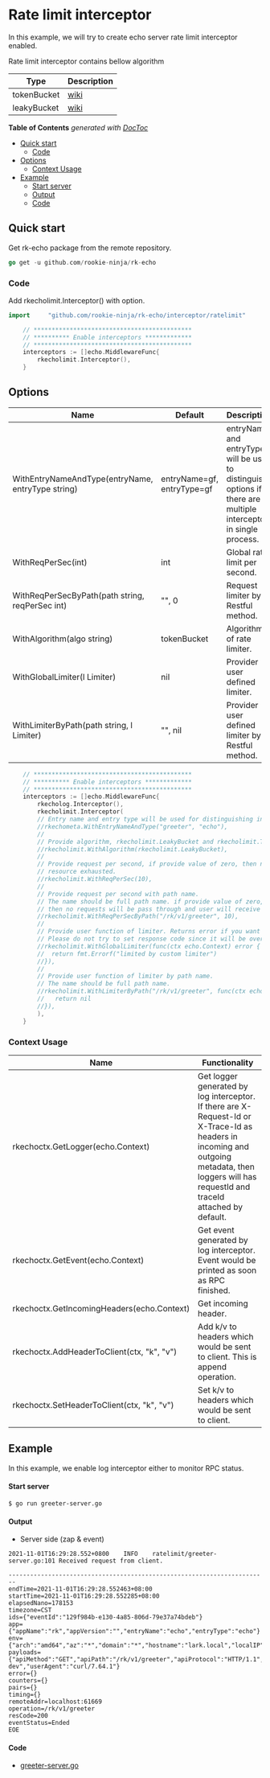 # Rate limit interceptor
In this example, we will try to create echo server rate limit interceptor enabled.

Rate limit interceptor contains bellow algorithm

| Type | Description |
| ---- | ---- |
| tokenBucket | [wiki](https://en.wikipedia.org/wiki/Token_bucket) |
| leakyBucket | [wiki](https://en.wikipedia.org/wiki/Leaky_bucket) |

<!-- START doctoc generated TOC please keep comment here to allow auto update -->
<!-- DON'T EDIT THIS SECTION, INSTEAD RE-RUN doctoc TO UPDATE -->
**Table of Contents**  *generated with [DocToc](https://github.com/thlorenz/doctoc)*

- [Quick start](#quick-start)
  - [Code](#code)
- [Options](#options)
  - [Context Usage](#context-usage)
- [Example](#example)
    - [Start server](#start-server)
    - [Output](#output)
    - [Code](#code-1)

<!-- END doctoc generated TOC please keep comment here to allow auto update -->

## Quick start
Get rk-echo package from the remote repository.

```go
go get -u github.com/rookie-ninja/rk-echo
```

### Code
Add rkecholimit.Interceptor() with option.

```go
import     "github.com/rookie-ninja/rk-echo/interceptor/ratelimit"
```
```go
    // ********************************************
    // ********** Enable interceptors *************
    // ********************************************
	interceptors := []echo.MiddlewareFunc{
        rkecholimit.Interceptor(),
    }
```

## Options
| Name | Default | Description |
| ---- | ---- | ---- |
| WithEntryNameAndType(entryName, entryType string) | entryName=gf, entryType=gf | entryName and entryType will be used to distinguish options if there are multiple interceptors in single process. |
| WithReqPerSec(int) | int | Global rate limit per second. |
| WithReqPerSecByPath(path string, reqPerSec int) | "", 0 | Request limiter by Restful method. |
| WithAlgorithm(algo string) | tokenBucket | Algorithm of rate limiter. |
| WithGlobalLimiter(l Limiter) | nil | Provider user defined limiter. |
| WithLimiterByPath(path string, l Limiter) | "", nil | Provider user defined limiter by Restful method. |

```go
	// ********************************************
	// ********** Enable interceptors *************
	// ********************************************
	interceptors := []echo.MiddlewareFunc{
		rkecholog.Interceptor(),
		rkecholimit.Interceptor(
		// Entry name and entry type will be used for distinguishing interceptors. Recommended.
		//rkechometa.WithEntryNameAndType("greeter", "echo"),
		//
		// Provide algorithm, rkecholimit.LeakyBucket and rkecholimit.TokenBucket was available, default is TokenBucket.
		//rkecholimit.WithAlgorithm(rkecholimit.LeakyBucket),
		//
		// Provide request per second, if provide value of zero, then no requests will be pass through and user will receive an error with
		// resource exhausted.
		//rkecholimit.WithReqPerSec(10),
		//
		// Provide request per second with path name.
		// The name should be full path name. if provide value of zero,
		// then no requests will be pass through and user will receive an error with resource exhausted.
		//rkecholimit.WithReqPerSecByPath("/rk/v1/greeter", 10),
		//
		// Provide user function of limiter. Returns error if you want to limit the request.
		// Please do not try to set response code since it will be overridden by middleware.
		//rkecholimit.WithGlobalLimiter(func(ctx echo.Context) error {
		//	return fmt.Errorf("limited by custom limiter")
		//}),
		//
		// Provide user function of limiter by path name.
		// The name should be full path name.
		//rkecholimit.WithLimiterByPath("/rk/v1/greeter", func(ctx echo.Context) error {
		//	 return nil
		//}),
		),
	}
```

### Context Usage
| Name | Functionality |
| ------ | ------ |
| rkechoctx.GetLogger(echo.Context) | Get logger generated by log interceptor. If there are X-Request-Id or X-Trace-Id as headers in incoming and outgoing metadata, then loggers will has requestId and traceId attached by default. |
| rkechoctx.GetEvent(echo.Context) | Get event generated by log interceptor. Event would be printed as soon as RPC finished. |
| rkechoctx.GetIncomingHeaders(echo.Context) | Get incoming header. |
| rkechoctx.AddHeaderToClient(ctx, "k", "v") | Add k/v to headers which would be sent to client. This is append operation. |
| rkechoctx.SetHeaderToClient(ctx, "k", "v") | Set k/v to headers which would be sent to client. |

## Example
In this example, we enable log interceptor either to monitor RPC status.

#### Start server
```shell script
$ go run greeter-server.go
```

#### Output
- Server side (zap & event)
```shell script
2021-11-01T16:29:28.552+0800    INFO    ratelimit/greeter-server.go:101 Received request from client.
```

```shell script
------------------------------------------------------------------------
endTime=2021-11-01T16:29:28.552463+08:00
startTime=2021-11-01T16:29:28.552285+08:00
elapsedNano=178153
timezone=CST
ids={"eventId":"129f984b-e130-4a85-806d-79e37a74bdeb"}
app={"appName":"rk","appVersion":"","entryName":"echo","entryType":"echo"}
env={"arch":"amd64","az":"*","domain":"*","hostname":"lark.local","localIP":"10.8.0.2","os":"darwin","realm":"*","region":"*"}
payloads={"apiMethod":"GET","apiPath":"/rk/v1/greeter","apiProtocol":"HTTP/1.1","apiQuery":"name=rk-dev","userAgent":"curl/7.64.1"}
error={}
counters={}
pairs={}
timing={}
remoteAddr=localhost:61669
operation=/rk/v1/greeter
resCode=200
eventStatus=Ended
EOE
```

#### Code
- [greeter-server.go](greeter-server.go)
